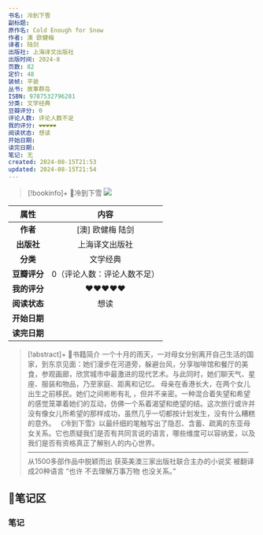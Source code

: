 ```yaml
---
书名: 冷到下雪
副标题: 
原作名: Cold Enough for Snow
作者: 澳 欧健梅
译者: 陆剑
出版社: 上海译文出版社
出版时间: 2024-8
页数: 82
定价: 48
装帧: 平装
丛书: 故事群岛
ISBN: 9787532796281
分类: 文学经典
豆瓣评分: 0
评论人数: 评论人数不足
我的评分: ❤❤❤❤❤
阅读状态: 想读
开始日期: 
读完日期: 
笔记: 无
created: 2024-08-15T21:53
updated: 2024-08-15T21:54
---
```


> [!bookinfo]+ 📔冷到下雪 
> ![](https://img1.doubanio.com/view/subject/s/public/s34902988.jpg)
> 
|     属性     |          内容         |
|:------------:|:--------------------:|
|     **作者**     |     [澳] 欧健梅 陆剑     |
|     **出版社**     |     上海译文出版社     |
|     **分类**     |     文学经典     |
|   **豆瓣评分**   |   0（评论人数：评论人数不足）   |
|   **我的评分**   |   ❤❤❤❤❤   |
| **阅读状态**     |  想读    |
| **开始日期**     |      |
| **读完日期**     |      |

> [!abstract]+ 📜书籍简介
> 一个十月的雨天，一对母女分别离开自己生活的国家，到东京见面：她们漫步在河道旁，躲避台风，分享咖啡馆和餐厅的美食，参观画廊，欣赏城市中最激进的现代艺术。与此同时，她们聊天气、星座、服装和物品，乃至家庭、距离和记忆。
母亲在香港长大，在两个女儿出生之前移民。她们之间彬彬有礼 ，但并不亲密。一种混合着失望和希望的感觉笼罩着她们的互动，仿佛一个系着渴望和绝望的结。这次旅行或许并没有像女儿所希望的那样成功，虽然几乎一切都按计划发生，没有什么糟糕的意外。
《冷到下雪》以最纤细的笔触写出了隐忍、含蓄、疏离的东亚母女关系。它也质疑我们是否有共同言说的语言，哪些维度可以容纳爱，以及我们是否有资格真正了解别人的内心世界。
————————————————————————————————
从1500多部作品中脱颖而出
获英美澳三家出版社联合主办的小说奖
被翻译成20种语言
“也许
不去理解万事万物
也没关系。”

## 📝笔记区

### 笔记

